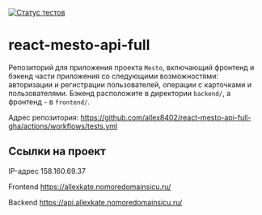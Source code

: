 [![Статус тестов](../../actions/workflows/tests.yml/badge.svg)](../../actions/workflows/tests.yml)

# react-mesto-api-full
Репозиторий для приложения проекта `Mesto`, включающий фронтенд и бэкенд части приложения со следующими возможностями: авторизации и регистрации пользователей, операции с карточками и пользователями. Бэкенд расположите в директории `backend/`, а фронтенд - в `frontend/`. 
  


Адрес репозитория: https://github.com/allex8402/react-mesto-api-full-gha/actions/workflows/tests.yml

## Ссылки на проект

IP-адрес  158.160.69.37

Frontend https://allexkate.nomoredomainsicu.ru/

Backend https://api.allexkate.nomoredomainsicu.ru/
